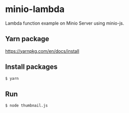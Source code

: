 # minio-lambda

Lambda function example on Minio Server using minio-js.

## Yarn package

https://yarnpkg.com/en/docs/install

## Install packages

```sh
$ yarn
```

## Run

```sh
$ node thumbnail.js
```
